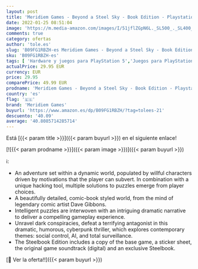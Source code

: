 ```yaml
---
layout: post
title: 'Meridiem Games - Beyond a Steel Sky - Book Edition - Playstation 5'
date: 2022-01-25 08:51:04
image: 'https://m.media-amazon.com/images/I/51jflZGpN6L._SL500_._SL400_.jpg'
comments: true
category: ofertas
author: 'tole.es'
slug: 'B09FG1RBZH-es Meridiem Games - Beyond a Steel Sky - Book Edition -...'
sku: 'B09FG1RBZH-es'
tags: [ 'Hardware y juegos para PlayStation 5','Juegos para PlayStation 5','Videojuegos','meridiem games','playstation', ]
actualPrice: 29.95 EUR
currency: EUR
price: 29.95
comparePrice: 49.99 EUR
prodname: 'Meridiem Games - Beyond a Steel Sky - Book Edition - Playstation 5'
country: 'es'
flag: '🇪🇸'
brand: 'Meridiem Games'
buyurl: 'https://www.amazon.es/dp/B09FG1RBZH/?tag=tolees-21'
descuento: '40.09'
average: '40.8085714285714'
---
```


Está [{{< param title >}}]({{< param buyurl >}}) en el siguiente enlace!

[![{{< param prodname >}}]({{< param image >}})]({{< param buyurl >}})

ℹ️:

- An adventure set within a dynamic world, populated by willful characters driven by motivations that the player can subvert. In combination with a unique hacking tool, multiple solutions to puzzles emerge from player choices.
- A beautifully detailed, comic-book styled world, from the mind of legendary comic artist Dave Gibbons.
- Intelligent puzzles are interwoven with an intriguing dramatic narrative to deliver a compelling gameplay experience.
- Unravel dark conspiracies, defeat a terrifying antagonist in this dramatic, humorous, cyberpunk thriller, which explores contemporary themes: social control, AI, and total surveillance.
- The Steelbook Edition includes a copy of the base game, a sticker sheet, the original game soundtrack (digital) and an exclusive Steelbook.

[🛒 Ver la oferta!!]({{< param buyurl >}})
